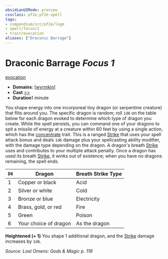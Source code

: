 ```yaml
---
obsidianUIMode: preview
cssclass: pf2e,pf2e-spell
tags:
- compendium/src/pf2e/logm
- spell/focus/1
- trait/evocation
aliases: ["Draconic Barrage"]
---
```

# Draconic Barrage *Focus 1*   
[evocation](/rules/traits/evocation.md)  

- **Domains**: [[wyrmkin](/compendium/setting/domains.md#Wyrmkin)]
- **Cast** [>>](/rules/core-rulebook/chapter-9-playing-the-game.md#Actions "Two-Action") 
- **Duration**1 minute

You shape energy into one incorporeal tiny dragon (or serpentine creature) that flits around you. The specific dragon is random; roll `1d6` on the table below for each dragon evoked to determine which type of dragon you create. While the spell persists, you can command one of your dragons to spit a missile of energy at a creature within 60 feet by using a single action, which has the [concentrate](/rules/traits/concentrate.md) trait. This is a ranged [Strike](/rules/actions/strike.md) that uses your spell attack bonus and deals `1d6` damage plus your spellcasting ability modifier, with the damage type depending on the dragon. A dragon's breath [Strike](/rules/actions/strike.md) uses and contributes to your multiple attack penalty. Once a dragon has used its breath [Strike](/rules/actions/strike.md), it winks out of existence; when you have no dragons remaining, the spell ends.

| `D6` | Dragon | Breath Strike Type |
|------|--------|--------------------|
| 1 | Copper or black | Acid |
| 2 | Silver or white | Cold |
| 3 | Bronze or blue | Electricity |
| 4 | Brass, gold, or red | Fire |
| 5 | Green | Poison |
| 6 | Your choice of dragon | As the dragon |


**Heightened (+ 1)** You shape 1 additional dragon, and the [Strike](/rules/actions/strike.md) damage increases by `1d6`.

*Source: Lost Omens: Gods & Magic p. 119*